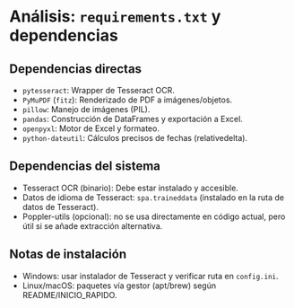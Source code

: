 # Análisis: `requirements.txt` y dependencias

## Dependencias directas
- `pytesseract`: Wrapper de Tesseract OCR.
- `PyMuPDF` (`fitz`): Renderizado de PDF a imágenes/objetos.
- `pillow`: Manejo de imágenes (PIL).
- `pandas`: Construcción de DataFrames y exportación a Excel.
- `openpyxl`: Motor de Excel y formateo.
- `python-dateutil`: Cálculos precisos de fechas (relativedelta).

## Dependencias del sistema
- Tesseract OCR (binario): Debe estar instalado y accesible.
- Datos de idioma de Tesseract: `spa.traineddata` (instalado en la ruta de datos de Tesseract).
- Poppler-utils (opcional): no se usa directamente en código actual, pero útil si se añade extracción alternativa.

## Notas de instalación
- Windows: usar instalador de Tesseract y verificar ruta en `config.ini`.
- Linux/macOS: paquetes vía gestor (apt/brew) según README/INICIO_RAPIDO.


